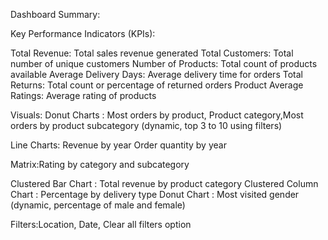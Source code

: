 Dashboard Summary:

Key Performance Indicators (KPIs):

Total Revenue: Total sales revenue generated
Total Customers: Total number of unique customers
Number of Products: Total count of products available
Average Delivery Days: Average delivery time for orders
Total Returns: Total count or percentage of returned orders
Product Average Ratings: Average rating of products

Visuals: 
Donut Charts : Most orders by product, Product category,Most orders by product subcategory 
(dynamic, top 3 to 10 using filters)

Line Charts: Revenue by year Order quantity by year

Matrix:Rating by category and subcategory

Clustered Bar Chart    : Total revenue by product category
Clustered Column Chart : Percentage by delivery type
Donut Chart            : Most visited gender (dynamic, percentage of male and female)

Filters:Location, Date, Clear all filters option
